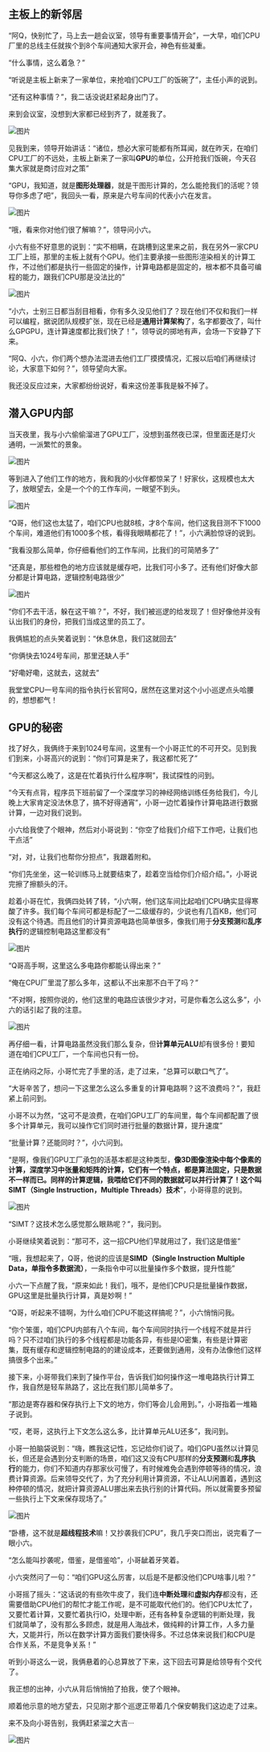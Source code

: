 ## **主板上的新邻居**

“阿Q，快别忙了，马上去一趟会议室，领导有重要事情开会”，一大早，咱们CPU厂里的总线主任就挨个到8个车间通知大家开会，神色有些凝重。

“什么事情，这么着急？”

“听说是主板上新来了一家单位，来抢咱们CPU工厂的饭碗了”，主任小声的说到。

“还有这种事情？”，我二话没说赶紧起身出门了。

来到会议室，没想到大家都已经到齐了，就差我了。

![图片](image/640-1639319811208110.webp)

见我到来，领导开始讲话：“诸位，想必大家可能都有所耳闻，就在昨天，在咱们CPU工厂的不远处，主板上新来了一家叫**GPU**的单位，公开抢我们饭碗，今天召集大家就是商讨应对之策”

“GPU，我知道，就是**图形处理器**，就是干图形计算的，怎么能抢我们的活呢？领导你多虑了吧”，我回头一看，原来是六号车间的代表小六在发言。

![图片](image/640-1639319811209111.webp)

“哦，看来你对他们很了解嘛？”，领导问小六。

小六有些不好意思的说到：“实不相瞒，在跳槽到这里来之前，我在另外一家CPU工厂上班，那里的主板上就有个GPU。他们主要承接一些图形渲染相关的计算工作，不过他们都是执行一些固定的操作，计算电路都是固定的，根本都不具备可编程的能力，跟我们CPU那是没法比的”

![图片](image/640-1639319811209112.webp)

“小六，士别三日都当刮目相看，你有多久没见他们了？现在他们不仅和我们一样可以编程，据说团队规模扩张，现在已经是**通用计算架构**了，名字都要改了，叫什么GPGPU，连计算速度都比我们快了！”，领导说的掷地有声，会场一下安静了下来。

“阿Q、小六，你们两个想办法混进去他们工厂摸摸情况，汇报以后咱们再继续讨论，大家意下如何？”，领导望向大家。

我还没反应过来，大家都纷纷说好，看来这份差事我是躲不掉了。

## **潜入GPU内部**

当天夜里，我与小六偷偷溜进了GPU工厂，没想到虽然夜已深，但里面还是灯火通明，一派繁忙的景象。

![图片](image/640-1639319811209113.webp)

等到进入了他们工作的地方，我和我的小伙伴都惊呆了！好家伙，这规模也太大了，放眼望去，全是一个个的工作车间，一眼望不到头。

![图片](image/640-1639319811209114.webp)

“Q哥，他们这也太猛了，咱们CPU也就8核，才8个车间，他们这我目测不下1000个车间，难道他们有1000多个核，看得我眼睛都花了！”，小六满脸惊讶的说到。

“我看没那么简单，你仔细看他们的工作车间，比我们的可简陋多了”

“还真是，那些橙色的地方应该就是缓存吧，比我们可小多了。还有他们好像大部分都是计算电路，逻辑控制电路很少”

![图片](image/640-1639319811209115.webp)

“你们不去干活，躲在这干嘛？”，不好，我们被巡逻的给发现了！但好像他并没有认出我们的身份，把我们当成这里的员工了。

我俩尴尬的点头笑着说到：“休息休息，我们这就回去”

“你俩快去1024号车间，那里还缺人手”

“好嘞好嘞，这就去，这就去”

我堂堂CPU一号车间的指令执行长官阿Q，居然在这里对这个小小巡逻点头哈腰的，想想都气！

## **GPU的秘密**

找了好久，我俩终于来到1024号车间，这里有一个小哥正忙的不可开交。见到我们到来，小哥高兴的说到：“你们可算是来了，我这都忙死了”

“今天都这么晚了，这是在忙着执行什么程序啊”，我试探性的问到。

“今天有点背，程序员下班前留了一个深度学习的神经网络训练任务给我们，今儿晚上大家肯定没法休息了，搞不好得通宵”，小哥一边忙着操作计算电路进行数据计算，一边对我们说到。

小六给我使了个眼神，然后对小哥说到：“你空了给我们介绍下工作吧，让我们也干点活”

“对，对，让我们也帮你分担点”，我跟着附和。

“你们先坐坐，这一轮训练马上就要结束了，趁着空当给你们介绍介绍。”，小哥说完擦了擦额头的汗。

趁着小哥在忙，我俩四处转了转，“小六啊，他们这车间比起咱们CPU确实显得寒酸了许多。我们每个车间可都是标配了一二级缓存的，少说也有几百KB，他们可没有这个待遇。而且他们的计算资源电路也简单很多，像我们用于**分支预测**和**乱序执行**的逻辑控制电路这里都没有”

![图片](image/640-1639319811209116.webp)

“Q哥高手啊，这里这么多电路你都能认得出来？”

“俺在CPU厂里混了那么多年，这都认不出来那不白干了吗？”

“不对啊，按照你说的，他们这里的电路应该很少才对，可是你看怎么这么多”，小六的话引起了我的注意。

![图片](image/640-1639319811209117.webp)

再仔细一看，计算电路虽然没我们那么复杂，但**计算单元ALU**却有很多份！要知道在咱们CPU工厂，一个车间也只有一份。

正在纳闷之际，小哥忙完了手里的活，走了过来，“总算可以歇口气了”。

“大哥辛苦了，想问一下这里怎么这么多重复的计算电路啊？这不浪费吗？”，我赶紧上前问到。

小哥不以为然，“这可不是浪费，在咱们GPU工厂的车间里，每个车间都配置了很多个计算单元，我可以操作它们同时进行批量的数据计算，提升速度”

“批量计算？还能同时？”，小六问到。

“是啊，像我们GPU工厂承包的活基本都是这种类型，**像3D图像渲染中每个像素的计算，深度学习中张量和矩阵的计算，它们有一个特点，都是算法固定，只是数据不一样而已。同样的计算逻辑，我喂给它们不同的数据就可以并行计算了！这个叫SIMT（Single Instruction，Multiple Threads）技术**”，小哥得意的说到。

![图片](image/640-1639319811209118.webp)

“SIMT？这技术怎么感觉那么眼熟呢？”，我问到。

小哥继续笑着说到：“那可不，这一招CPU他们早就用过了，我们这是借鉴”

“哦，我想起来了，Q哥，他说的应该是**SIMD（Single Instruction Multiple Data，单指令多数据流）**，一条指令中可以批量操作多个数据，提升性能”

小六一下点醒了我，“原来如此！我们，哦不，是他们CPU只是批量操作数据，GPU这里是批量执行计算，真是妙啊！”

“Q哥，听起来不错啊，为什么咱们CPU不能这样搞呢？”，小六悄悄问我。

“你个笨蛋，咱们CPU内部有八个车间，每个车间同时执行一个线程不就是并行吗？只不过咱们执行的多个线程都是功能各异，有些是IO密集，有些是计算密集，既有缓存和逻辑控制电路的的建设成本，还要做到通用，没有办法像他们这样搞很多个出来。”

接下来，小哥带我们来到了操作平台，告诉我们如何操作这一堆电路执行计算工作，我自然是轻车熟路了，这比在我们那儿简单多了。

“那边是寄存器和保存执行上下文的地方，你们等会儿会用到。”，小哥指着一堆箱子说到。

“哎，老哥，这执行上下文怎么这么多，比计算单元ALU还多”，我问到。

小哥一拍脑袋说到：“嗨，瞧我这记性，忘记给你们说了。咱们GPU虽然以计算见长，但还是会遇到分支判断的场景，咱们这又没有CPU那样的**分支预测**和**乱序执行**的能力，你们不知道内存那家伙可慢了，有时候难免会遇到停顿等待的情况，浪费计算资源。后来领导交代了，为了充分利用计算资源，不让ALU闲置着，遇到这种停顿的情况，就把计算资源ALU挪出来去执行别的计算代码。所以就需要多预留一些执行上下文来保存现场了。”

![图片](image/640-1639319811209119.webp)

“卧槽，这不就是**超线程技术**嘛！又抄袭我们CPU”，我几乎突口而出，说完看了一眼小六。

“怎么能叫抄袭呢，借鉴，是借鉴哈”，小哥龇着牙笑着。

小六突然问了一句：“咱们GPU这么厉害，以后是不是都没他们CPU啥事儿啦？”

小哥摇了摇头：“这话说的有些吹牛皮了，我们连**中断处理**和**虚拟内存**都没有，还需要借助CPU他们的帮忙才能工作呢，是不可能取代他们的。他们CPU太忙了，又要忙着计算，又要忙着执行IO，处理中断，还有各种复杂逻辑的判断处理，我们就简单了，没有那么多顾虑，就是用人海战术，做纯粹的计算工作，人多力量大，又能并行，所以在数学计算方面我们要快得多。不过总体来说我们和CPU是合作关系，不是竞争关系！”

听到小哥这么一说，我俩悬着的心总算放了下来，这下回去可算是给领导有个交代了。

我正想的出神，小六从背后悄悄拍了拍我，使了个眼神。

顺着他示意的地方望去，只见刚才那个巡逻正带着几个保安朝我们这边走了过来。

来不及向小哥告别，我俩赶紧溜之大吉···

![图片](image/640-1639319811209120.webp)